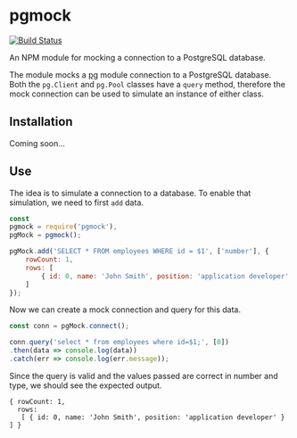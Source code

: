 pgmock
======

[![Build Status](https://travis-ci.com/jasonfavrod/pgmock.svg?branch=master)](https://travis-ci.com/jasonfavrod/pgmock)

An NPM module for mocking a connection to a PostgreSQL database.

The module mocks a [pg](https://www.npmjs.com/package/pg) module
connection to a PostgreSQL database. Both the `pg.Client` and `pg.Pool`
classes have a `query` method, therefore the mock connection can be
used to simulate an instance of either class.


Installation
------------
Coming soon...


Use
---
The idea is to simulate a connection to a database. To enable that
simulation, we need to first `add` data.

```javascript
const
pgmock = require('pgmock'),
pgMock = pgmock();

pgMock.add('SELECT * FROM employees WHERE id = $1', ['number'], {
    rowCount: 1,
    rows: [
        { id: 0, name: 'John Smith', position: 'application developer' }
    ]
});
```

Now we can create a mock connection and query for this data.

```javascript
const conn = pgMock.connect();

conn.query('select * from employees where id=$1;', [0])
.then(data => console.log(data))
.catch(err => console.log(err.message));
```

Since the query is valid and the values passed are correct in number
and type, we should see the expected output.

```
{ rowCount: 1,
  rows:
   [ { id: 0, name: 'John Smith', position: 'application developer' } ] }
```
